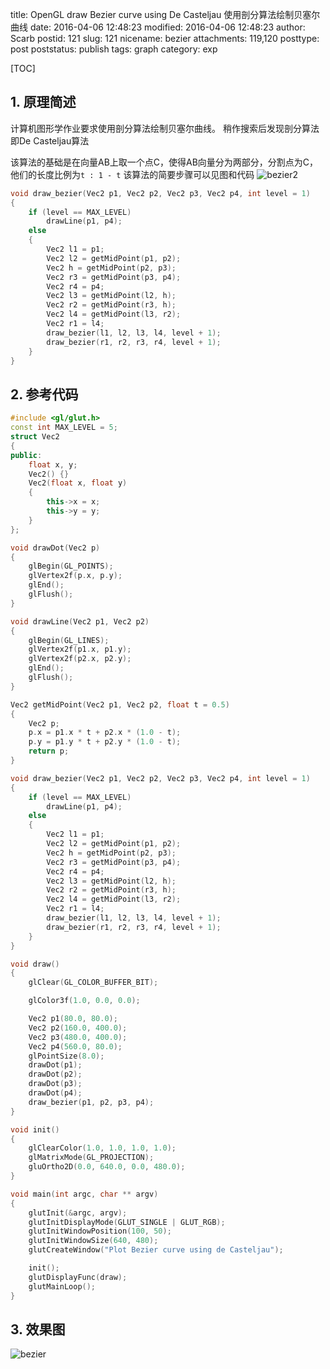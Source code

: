 title: OpenGL draw Bezier curve using De Casteljau 使用剖分算法绘制贝塞尔曲线
date: 2016-04-06 12:48:23
modified: 2016-04-06 12:48:23
author: Scarb
postid: 121
slug: 121
nicename: bezier
attachments: 119,120
posttype: post
poststatus: publish
tags: graph
category: exp

[TOC]

## 1. 原理简述
计算机图形学作业要求使用剖分算法绘制贝塞尔曲线。
稍作搜索后发现剖分算法即De Casteljau算法

该算法的基础是在向量AB上取一个点C，使得AB向量分为两部分，分割点为C，他们的长度比例为`t : 1 - t`
该算法的简要步骤可以见图和代码
![bezier2][img1]

```C++
void draw_bezier(Vec2 p1, Vec2 p2, Vec2 p3, Vec2 p4, int level = 1)
{
	if (level == MAX_LEVEL)
		drawLine(p1, p4);
	else
	{
		Vec2 l1 = p1;
		Vec2 l2 = getMidPoint(p1, p2);
		Vec2 h = getMidPoint(p2, p3);
		Vec2 r3 = getMidPoint(p3, p4);
		Vec2 r4 = p4;
		Vec2 l3 = getMidPoint(l2, h);
		Vec2 r2 = getMidPoint(r3, h);
		Vec2 l4 = getMidPoint(l3, r2);
		Vec2 r1 = l4;
		draw_bezier(l1, l2, l3, l4, level + 1);
		draw_bezier(r1, r2, r3, r4, level + 1);
	}
}
```

## 2. 参考代码
```C++
#include <gl/glut.h>
const int MAX_LEVEL = 5;
struct Vec2
{
public:
	float x, y;
	Vec2() {}
	Vec2(float x, float y)
	{
		this->x = x;
		this->y = y;
	}
};

void drawDot(Vec2 p)
{
	glBegin(GL_POINTS);
	glVertex2f(p.x, p.y);
	glEnd();
	glFlush();
}

void drawLine(Vec2 p1, Vec2 p2)
{
	glBegin(GL_LINES);
	glVertex2f(p1.x, p1.y);
	glVertex2f(p2.x, p2.y);
	glEnd();
	glFlush();
}

Vec2 getMidPoint(Vec2 p1, Vec2 p2, float t = 0.5)
{
	Vec2 p;
	p.x = p1.x * t + p2.x * (1.0 - t);
	p.y = p1.y * t + p2.y * (1.0 - t);
	return p;
}

void draw_bezier(Vec2 p1, Vec2 p2, Vec2 p3, Vec2 p4, int level = 1)
{
	if (level == MAX_LEVEL)
		drawLine(p1, p4);
	else
	{
		Vec2 l1 = p1;
		Vec2 l2 = getMidPoint(p1, p2);
		Vec2 h = getMidPoint(p2, p3);
		Vec2 r3 = getMidPoint(p3, p4);
		Vec2 r4 = p4;
		Vec2 l3 = getMidPoint(l2, h);
		Vec2 r2 = getMidPoint(r3, h);
		Vec2 l4 = getMidPoint(l3, r2);
		Vec2 r1 = l4;
		draw_bezier(l1, l2, l3, l4, level + 1);
		draw_bezier(r1, r2, r3, r4, level + 1);
	}
}

void draw()
{
	glClear(GL_COLOR_BUFFER_BIT);

	glColor3f(1.0, 0.0, 0.0);

	Vec2 p1(80.0, 80.0);
	Vec2 p2(160.0, 400.0);
	Vec2 p3(480.0, 400.0);
	Vec2 p4(560.0, 80.0);
	glPointSize(8.0);
	drawDot(p1);
	drawDot(p2);
	drawDot(p3);
	drawDot(p4);
	draw_bezier(p1, p2, p3, p4);
}

void init()
{
	glClearColor(1.0, 1.0, 1.0, 1.0);
	glMatrixMode(GL_PROJECTION);
	gluOrtho2D(0.0, 640.0, 0.0, 480.0);
}

void main(int argc, char ** argv)
{
	glutInit(&argc, argv);
	glutInitDisplayMode(GLUT_SINGLE | GLUT_RGB);
	glutInitWindowPosition(100, 50);
	glutInitWindowSize(640, 480);
	glutCreateWindow("Plot Bezier curve using de Casteljau");

	init();
	glutDisplayFunc(draw);
	glutMainLoop();
}
```

## 3. 效果图
![bezier][img2]

[img1]:http://114.215.140.250/wp-content/uploads/2016/04/bezier2.png
[img2]:http://114.215.140.250/wp-content/uploads/2016/04/bezier.png